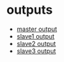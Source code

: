 # outputs

* [master output](/log/output-1.log)
* [slave1 output](/log/output-2.log)
* [slave2 output](/log/output-3.log)
* [slave3 output](/log/output-4.log)
